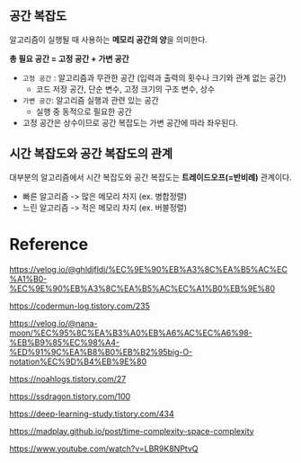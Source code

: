 ## 공간 복잡도
알고리즘이 실행될 때 사용하는 **메모리 공간의 양**을 의미한다.

**총 필요 공간 = 고정 공간 + 가변 공간** <br>
- `고정 공간` : 알고리즘과 무관한 공간 (입력과 출력의 횟수나 크기와 관계 없는 공간)
  - 코드 저장 공간, 단순 변수, 고정 크기의 구조 변수, 상수
- `가변 공간`: 알고리즘 실행과 관련 있는 공간
  - 실행 중 동적으로 필요한 공간
- 고정 공간은 상수이므로 공간 복잡도는 가변 공간에 따라 좌우된다.


## 시간 복잡도와 공간 복잡도의 관계
대부분의 알고리즘에서 시간 복잡도와 공간 복잡도는 **트레이드오프(=반비례)** 관계이다.
- 빠른 알고리즘 -> 많은 메모리 차지 (ex. 병합정렬)
- 느린 알고리즘 -> 적은 메모리 차지 (ex. 버블정렬)
  
# Reference
https://velog.io/@ghldjfldj/%EC%9E%90%EB%A3%8C%EA%B5%AC%EC%A1%B0-%EC%9E%90%EB%A3%8C%EA%B5%AC%EC%A1%B0%EB%9E%80

https://codermun-log.tistory.com/235

https://velog.io/@nana-moon/%EC%95%8C%EA%B3%A0%EB%A6%AC%EC%A6%98-%EB%B9%85%EC%98%A4-%ED%91%9C%EA%B8%B0%EB%B2%95big-O-notation%EC%9D%B4%EB%9E%80

https://noahlogs.tistory.com/27

https://ssdragon.tistory.com/100

https://deep-learning-study.tistory.com/434

https://madplay.github.io/post/time-complexity-space-complexity

https://www.youtube.com/watch?v=LBR9K8NPtvQ
